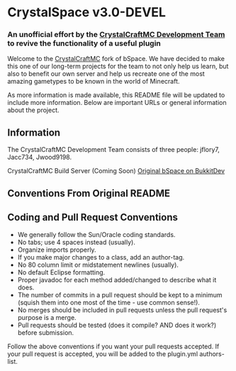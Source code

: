 # CrystalSpace v3.0-DEVEL
### An unofficial effort by the [CrystalCraftMC Development Team](http://crystalcraftmc.com) to revive the functionality of a useful plugin

Welcome to the [CrystalCraftMC](http://crystalcraftmc.com) fork of bSpace. We have decided to make this one of our long-term projects for the team to not only help us learn, but also to benefit our own server and help us recreate one of the most amazing gametypes to be known in the world of Minecraft.

As more information is made available, this README file will be updated to include more information. Below are important URLs or general information about the project.

## Information
The CrystalCraftMC Development Team consists of three people: jflory7, Jacc734, Jwood9198.

CrystalCraftMC Build Server (Coming Soon)
[Original bSpace on BukkitDev](http://dev.bukkit.org/bukkit-plugins/bananaspace/pages/main/)

## Conventions From Original README

Coding and Pull Request Conventions
-----------

* We generally follow the Sun/Oracle coding standards.
* No tabs; use 4 spaces instead (usually).
* Organize imports properly.
* If you make major changes to a class, add an author-tag.
* No 80 column limit or midstatement newlines (usually).
* No default Eclipse formatting.
* Proper javadoc for each method added/changed to describe what it does.
* The number of commits in a pull request should be kept to a minimum (squish them into one most of the time - use common sense!).
* No merges should be included in pull requests unless the pull request's purpose is a merge.
* Pull requests should be tested (does it compile? AND does it work?) before submission.

Follow the above conventions if you want your pull requests accepted. If your pull request is accepted, you will be added to the plugin.yml authors-list.
